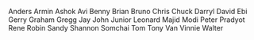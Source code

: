 Anders
Armin
Ashok
Avi
Benny
Brian
Bruno
Chris
Chuck
Darryl
David
Ebi
Gerry
Graham
Gregg
Jay
John
Junior
Leonard
Majid
Modi
Peter
Pradyot
Rene
Robin
Sandy
Shannon
Somchai
Tom
Tony
Van
Vinnie
Walter
